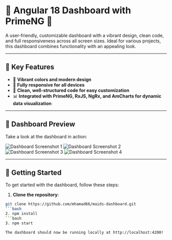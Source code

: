# 🌟 Angular 18 Dashboard with PrimeNG 🌟

A user-friendly, customizable dashboard with a vibrant design, clean code, and full responsiveness across all screen sizes. Ideal for various projects, this dashboard combines functionality with an appealing look.

---

## 🚀 Key Features
- 🎨 **Vibrant colors and modern design**
- 📱 **Fully responsive for all devices**
- 🧹 **Clean, well-structured code for easy customization**
- 📊 **Integrated with PrimeNG, RxJS, NgRx, and AmCharts for dynamic data visualization**

---

## 📸 Dashboard Preview
Take a look at the dashboard in action:

![Dashboard Screenshot 1](path/to/image1.png)
![Dashboard Screenshot 2](path/to/image2.png)
![Dashboard Screenshot 3](path/to/image3.png)
![Dashboard Screenshot 4](path/to/image4.png)

---

## 🚀 Getting Started

To get started with the dashboard, follow these steps:

1. **Clone the repository**:
```bash
git clone https://github.com/mhamad66/maids-dashboard.git
```bash
2. npm install
```bash
3. npm start

The dashboard should now be running locally at http://localhost:4200!

